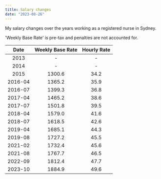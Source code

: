 ```yaml
---
title: Salary changes
date: "2023-08-26"
---
```


My salary changes over the years working as a registered nurse in Sydney.

'Weekly Base Rate' is pre-tax and penalties are not accounted for.

| Date    | Weekly Base Rate | Hourly Rate |
|:-------:|:----------------:|:-----------:|
| 2013    | -                | -           |
| 2014    | -                | -           |
| 2015    | 1300.6           | 34.2        |
| 2016-04 | 1365.2           | 35.9        |
| 2016-07 | 1399.3           | 36.8        |
| 2017-04 | 1465.2           | 38.6        |
| 2017-07 | 1501.8           | 39.5        |
| 2018-04 | 1579.0           | 41.6        |
| 2018-07 | 1618.5           | 42.6        |
| 2019-04 | 1685.1           | 44.3        |
| 2019-08 | 1727.2           | 45.5        |
| 2021-02 | 1732.4           | 45.6        |
| 2021-08 | 1767.7           | 46.5        |
| 2022-09 | 1812.4           | 47.7        |
| 2023-10 | 1884.9           | 49.6        |
